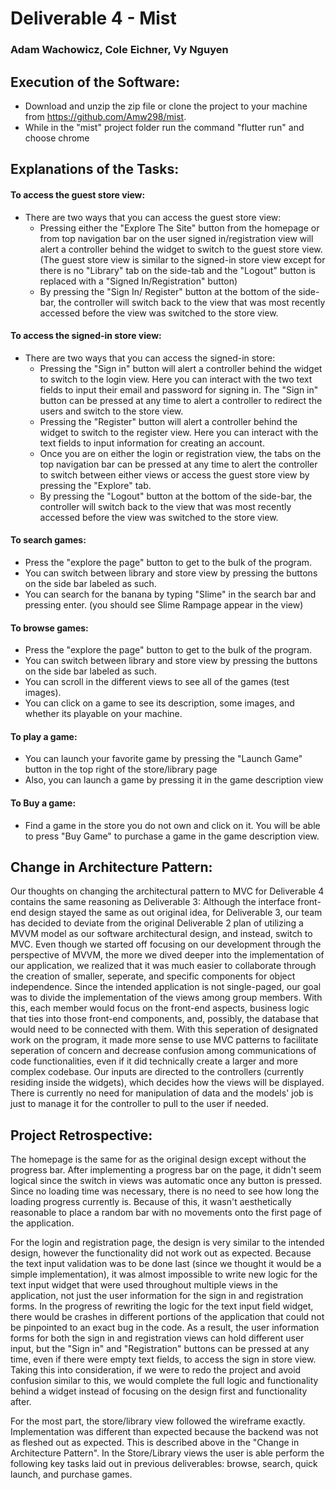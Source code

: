 # Deliverable 4 - Mist
### Adam Wachowicz, Cole Eichner, Vy Nguyen

## Execution of the Software:
* Download and unzip the zip file or clone the project to your machine from https://github.com/Amw298/mist.
* While in the "mist" project folder run the command "flutter run" and choose chrome


## Explanations of the Tasks:
#### To access the guest store view:
* There are two ways that you can access the guest store view:
    * Pressing either the "Explore The Site" button from the homepage or from top navigation bar on the user signed in/registration view will alert a controller behind the widget to switch to the guest store view. (The guest store view is similar to the signed-in store view except for there is no "Library" tab on the side-tab and the "Logout" button is replaced with a "Signed In/Registration" button)
    * By pressing the "Sign In/ Register" button at the bottom of the side-bar, the controller will switch back to the view that was most recently accessed before the view was switched to the store view.

#### To access the signed-in store view:
* There are two ways that you can access the signed-in store: 
    * Pressing the "Sign in" button will alert a controller behind the widget to switch to the login view. Here you can interact with the two text fields to input their email and password for signing in. The "Sign in" button can be pressed at any time to alert a controller to redirect the users and switch to the store view. 
    * Pressing the "Register" button will alert a controller behind the widget to switch to the register view. Here you can interact with the text fields to input information for creating an account.
    * Once you are on either the login or registration view, the tabs on the top navigation bar can be pressed at any time to alert the controller to switch between either views or access the guest store view by pressing the "Explore" tab.
    * By pressing the "Logout" button at the bottom of the side-bar, the controller will switch back to the view that was most recently accessed before the view was switched to the store view.

#### To search games:
* Press the "explore the page" button to get to the bulk of the program.
* You can switch between library and store view by pressing the buttons on the side bar labeled as such.
* You can search for the banana by typing "Slime" in the search bar and pressing enter. (you should see Slime Rampage appear in the view)

#### To browse games:
* Press the "explore the page" button to get to the bulk of the program.
* You can switch between library and store view by pressing the buttons on the side bar labeled as such.
* You can scroll in the different views to see all of the games (test images). 
* You can click on a game to see its description, some images, and whether its playable on your machine.

#### To play a game:
* You can launch your favorite game by pressing the "Launch Game" button in the top right of the store/library page
* Also, you can launch a game by pressing it in the game description view

#### To Buy a game:
* Find a game in the store you do not own and click on it. You will be able to press "Buy Game" to purchase a game in the game description view.


## Change in Architecture Pattern:
Our thoughts on changing the architectural pattern to MVC for Deliverable 4 contains the same reasoning as Deliverable 3: Although the interface front-end design stayed the same as out original idea, for Deliverable 3, our team has decided to deviate from the original Deliverable 2 plan of utilizing a MVVM model as our software architectural design, and instead, switch to MVC. Even though we started off focusing on our development through the perspective of MVVM, the more we dived deeper into the implementation of our application, we realized that it was much easier to collaborate through the creation of smaller, seperate, and specific components for object independence. Since the intended application is not single-paged, our goal was to divide the implementation of the views among group members. With this, each member would focus on the front-end aspects, business logic that ties into those front-end components, and, possibly, the database that would need to be connected with them. With this seperation of designated work on the program, it made more sense to use MVC patterns to facilitate seperation of concern and decrease confusion among communications of code functionalities, even if it did technically create a larger and more complex codebase. Our inputs are directed to the controllers (currently residing inside the widgets), which decides how the views will be displayed. There is currently no need for manipulation of data and the models' job is just to manage it for the controller to pull to the user if needed.

## Project Retrospective:
The homepage is the same for as the original design except without the progress bar. After implementing a progress bar on the page, it didn't seem logical since the switch in views was automatic once any button is pressed. Since no loading time was necessary, there is no need to see how long the loading progress currently is. Because of this, it wasn't aesthetically reasonable to place a random bar with no movements onto the first page of the application.

For the login and registration page, the design is very similar to the intended design, however the functionality did not work out as expected. Because the text input validation was to be done last (since we thought it would be a simple implementation), it was almost impossible to write new logic for the text input widget that were used throughout multiple views in the application, not just the user information for the sign in and registration forms. In the progress of rewriting the logic for the text input field widget, there would be crashes in different portions of the application that could not be pinpointed to an exact bug in the code. As a result, the user information forms for both the sign in and registration views can hold different user input, but the "Sign in" and "Registration" buttons can be pressed at any time, even if there were empty text fields, to access the sign in store view. Taking this into consideration, if we were to redo the project and avoid confusion similar to this, we would complete the full logic and functionality behind a widget instead of focusing on the design first and functionality after.

For the most part, the store/library view followed the wireframe exactly. Implementation was different than expected because the backend was not as fleshed out as expected. This is described above in the "Change in Architecture Pattern". In the Store/Library views the user is able perform the following key tasks laid out in previous deliverables: browse, search, quick launch, and purchase games. 
